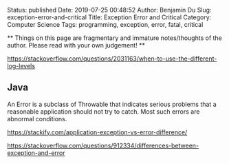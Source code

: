 Status: published
Date: 2019-07-25 00:48:52
Author: Benjamin Du
Slug: exception-error-and-critical
Title: Exception Error and Critical
Category: Computer Science
Tags: programming, exception, error, fatal, critical

**
Things on this page are fragmentary and immature notes/thoughts of the author.
Please read with your own judgement!
**

https://stackoverflow.com/questions/2031163/when-to-use-the-different-log-levels

## Java

An Error is a subclass of Throwable that indicates serious problems that a reasonable application should not try to catch. Most such errors are abnormal conditions.

https://stackify.com/application-exception-vs-error-difference/

https://stackoverflow.com/questions/912334/differences-between-exception-and-error
